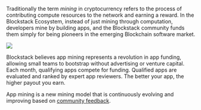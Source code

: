 Traditionally the term _mining_ in cryptocurrency refers to the process of contributing compute resources to the network and earning a reward. In the Blockstack Ecosystem, instead of just mining through computation, developers mine by building apps, and the Blockstack community funds them simply for being pioneers in the emerging Blockchain software market.

![](images/mining-image.png)

Blockstack believes app mining represents a revolution in app funding, allowing small teams to bootstrap without advertising or venture capital. Each month, qualifying apps compete for funding. Qualified apps are evaluated and ranked by expert app reviewers. The better your app, the higher payout you earn.</p> <p>App mining is a new mining model that is continuously evolving and improving based on <a href='https://github.com/blockstack/app-mining' target='_blank'>community feedback</a>.